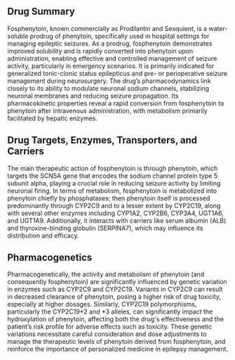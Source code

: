 ## Drug Summary
Fosphenytoin, known commercially as Prodilantin and Sesquient, is a water-soluble prodrug of phenytoin, specifically used in hospital settings for managing epileptic seizures. As a prodrug, fosphenytoin demonstrates improved solubility and is rapidly converted into phenytoin upon administration, enabling effective and controlled management of seizure activity, particularly in emergency scenarios. It is primarily indicated for generalized tonic-clonic status epilepticus and pre- or perioperative seizure management during neurosurgery. The drug’s pharmacodynamics link closely to its ability to modulate neuronal sodium channels, stabilizing neuronal membranes and reducing seizure propagation. Its pharmacokinetic properties reveal a rapid conversion from fosphenytoin to phenytoin after intravenous administration, with metabolism primarily facilitated by hepatic enzymes.

## Drug Targets, Enzymes, Transporters, and Carriers
The main therapeutic action of fosphenytoin is through phenytoin, which targets the SCN5A gene that encodes the sodium channel protein type 5 subunit alpha, playing a crucial role in reducing seizure activity by limiting neuronal firing. In terms of metabolism, fosphenytoin is metabolized into phenytoin chiefly by phosphatases; then phenytoin itself is processed predominantly through CYP2C9 and to a lesser extent by CYP2C19, along with several other enzymes including CYP1A2, CYP2B6, CYP3A4, UGT1A6, and UGT1A9. Additionally, it interacts with carriers like serum albumin (ALB) and thyroxine-binding globulin (SERPINA7), which may influence its distribution and efficacy.

## Pharmacogenetics
Pharmacogenetically, the activity and metabolism of phenytoin (and consequently fosphenytoin) are significantly influenced by genetic variation in enzymes such as CYP2C9 and CYP2C19. Variants in CYP2C9 can result in decreased clearance of phenytoin, posing a higher risk of drug toxicity, especially at higher dosages. Similarly, CYP2C19 polymorphisms, particularly the CYP2C19*2 and *3 alleles, can significantly impact the hydroxylation of phenytoin, affecting both the drug's effectiveness and the patient’s risk profile for adverse effects such as toxicity. These genetic variations necessitate careful consideration and dose adjustments to manage the therapeutic levels of phenytoin derived from fosphenytoin, and reinforce the importance of personalized medicine in epilepsy management.
